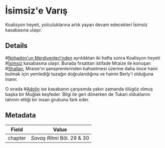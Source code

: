 # İsimsiz'e Varış
Koalisyon heyeti, yolculuklarına artık yayan devam edecekleri İsimsiz kasabasına ulaşır.

## Details
#[Nohadon'un Merdivenleri'nden](locations/nohadons-stairways) ayrıldıktan iki hafta sonra Koalisyon heyeti #[İsimsiz](locations/nameless) kasabasına ulaşır. Burada fırsattan istifade Mraize ile konuşan #[Shallan](characters/shallan), Mraize'ın şansprenlerinden bahsetmesi üzerine daha önce haini bulmak için yemlediği tuzağın doğrulandığına ve hainin Berly'i olduğuna inanır.

O sırada #[Adolin](characters/adolin) ise kasabanın çarşısında yakın zamanda ölügöz olmuş başka bir Muğlak keşfeder. Bilgi ile geri dönerken de Tukari olduklarını tahmin ettiği bir insan grubunu fark eder.

## Metadata
| Field | Value |
| ----- | ----- |
| chapter | *Savaş Ritmi* Böl. 29 & 30 |
